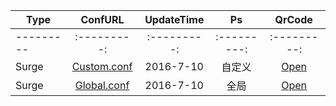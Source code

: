 Type|ConfURL|UpdateTime|Ps|QrCode
---------|:---------:|:---------:|:---------:|:---------:
---------|:---------:|:---------:|:---------:|:---------:
Surge|[Custom.conf](https://raw.githubusercontent.com/Brywmzl/Conf/master/ConfFile/Custom.conf) |2016-7-10|自定义|[Open](http://qr.liantu.com/api.php?&w=500&text=https://raw.githubusercontent.com/Brywmzl/Conf/master/ConfFile/Custom.conf)
Surge|[Global.conf](https://raw.githubusercontent.com/Brywmzl/Conf/master/ConfFile/Global.conf) |2016-7-10|全局|[Open](http://qr.liantu.com/api.php?&w=500&text=https://raw.githubusercontent.com/Brywmzl/Conf/master/ConfFile/Global.conf)

